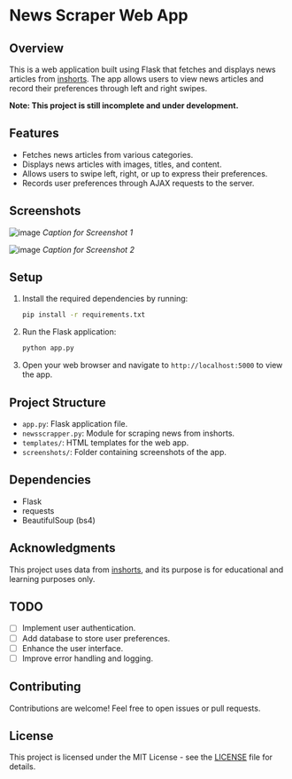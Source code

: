 # News Scraper Web App

## Overview
This is a web application built using Flask that fetches and displays news articles from [inshorts](https://www.inshorts.com/). The app allows users to view news articles and record their preferences through left and right swipes.

**Note: This project is still incomplete and under development.**

## Features
- Fetches news articles from various categories.
- Displays news articles with images, titles, and content.
- Allows users to swipe left, right, or up to express their preferences.
- Records user preferences through AJAX requests to the server.

## Screenshots
![image](https://github.com/virajmane/SwipeNews/assets/62030782/b0142edb-f0ae-4773-a19c-929df43fa623)
*Caption for Screenshot 1*

![image](https://github.com/virajmane/SwipeNews/assets/62030782/bd58994c-d6aa-4fa8-ba84-6f4c180990b0)
*Caption for Screenshot 2*

## Setup
1. Install the required dependencies by running:
    ```bash
    pip install -r requirements.txt
    ```

2. Run the Flask application:
    ```bash
    python app.py
    ```

3. Open your web browser and navigate to `http://localhost:5000` to view the app.

## Project Structure
- `app.py`: Flask application file.
- `newsscrapper.py`: Module for scraping news from inshorts.
- `templates/`: HTML templates for the web app.
- `screenshots/`: Folder containing screenshots of the app.

## Dependencies
- Flask
- requests
- BeautifulSoup (bs4)

## Acknowledgments
This project uses data from [inshorts](https://www.inshorts.com/), and its purpose is for educational and learning purposes only.

## TODO
- [ ] Implement user authentication.
- [ ] Add database to store user preferences.
- [ ] Enhance the user interface.
- [ ] Improve error handling and logging.

## Contributing
Contributions are welcome! Feel free to open issues or pull requests.

## License
This project is licensed under the MIT License - see the [LICENSE](LICENSE) file for details.
